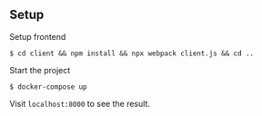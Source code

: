 ## Setup
Setup frontend
```shell
$ cd client && npm install && npx webpack client.js && cd ..
```

Start the project
```shell
$ docker-compose up
```

Visit `localhost:8000` to see the result.
